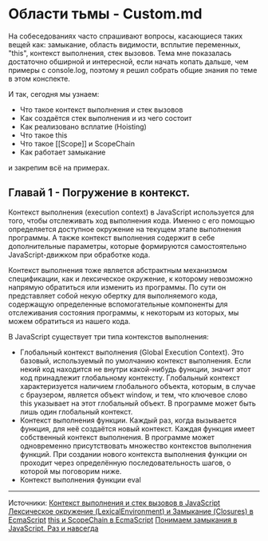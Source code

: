 # Области тьмы - Custom.md

На собеседованиях часто спрашивают вопросы, касающиеся таких вещей как: замыкание, область видимости, всплытие переменных, "this", контекст выполнения, стек вызовов. Тема мне показалась достаточно обширной и интересной, если начать копать дальше, чем примеры с console.log, поэтому я решил собрать общие знания по теме в этом конспекте. 

И так, сегодня мы узнаем:
- Что такое контекст выполнения и стек вызовов
- Как создаётся стек выполнения и из чего состоит
- Как реализовано всплатие (Hoisting)
- Что такое this
- Что такое [[Scope]] и ScopeChain
- Как работает замыкание

и закрепим всё на примерах.

## Главай 1 - Погружение в контекст.

Контекст выполнения (execution context) в JavaScript используется для того, чтобы отслеживать ход выполнения кода. Именно с его помощью определяется доступное окружение на текущем этапе выполнения программы. А также контекст выполнения содержит в себе дополнительные параметры, которые формируются самостоятельно JavaScript-движком при обработке кода.

Контекст выполнения тоже является абстрактным механизмом спецификации, как и лексическое окружение, к которому невозможно напрямую обратиться или изменить из программы. По сути он представляет собой некую обертку для выполняемого кода, содержащую определенные вспомогательные компоненты для отслеживания состояния программы, к некоторым из которых, мы можем обратиться из нашего кода.

В JavaScript существует три типа контекстов выполнения:
- Глобальный контекст выполнения (Global Execution Context). Это базовый, используемый по умолчанию контекст выполнения. Если некий код находится не внутри какой-нибудь функции, значит этот код принадлежит глобальному контексту. Глобальный контекст характеризуется наличием глобального объекта, которым, в случае с браузером, является объект window, и тем, что ключевое слово this указывает на этот глобальный объект. В программе может быть лишь один глобальный контекст.
- Контекст выполнения функции. Каждый раз, когда вызывается функция, для неё создаётся новый контекст. Каждая функция имеет собственный контекст выполнения. В программе может одновременно присутствовать множество контекстов выполнения функций. При создании нового контекста выполнения функции он проходит через определённую последовательность шагов, о которой мы поговорим ниже.
- Контекст выполнения функции eval


************************************************************************************************************************************************************************
Источники:
[Контекст выполнения и стек вызовов в JavaScript](https://habr.com/ru/companies/ruvds/articles/422089/)
[Лексическое окружение (LexicalEnvironment) и Замыкание (Closures) в EcmaScript](https://habr.com/ru/articles/474852/)
[this и ScopeChain в EcmaScript](https://habr.com/ru/articles/468943/)
[Понимаем замыкания в JavaScript. Раз и навсегда](https://medium.com/@stasonmars/понимаем-замыкания-в-javascript-раз-и-навсегда-c211805b6898)
